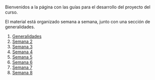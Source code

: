 Bienvenidos a la página con las guías para el desarrollo del proyecto del curso.

El material está organizado semana a semana, junto con una sección de generalidades.

1. [Generalidades]()
2. [Semana 2]()
3. [Semana 3]()
4. [Semana 4]()
5. [Semana 5]()
6. [Semana 6]()
7. [Semana 7]()
8. [Semana 8]()


